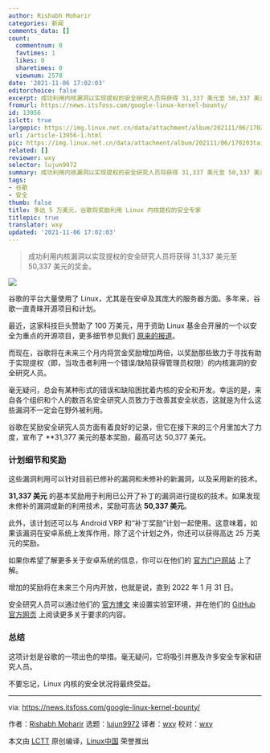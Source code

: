 ```yaml
---
author: Rishabh Moharir
categories: 新闻
comments_data: []
count:
  commentnum: 0
  favtimes: 1
  likes: 0
  sharetimes: 0
  viewnum: 2578
date: '2021-11-06 17:02:03'
editorchoice: false
excerpt: 成功利用内核漏洞以实现提权的安全研究人员将获得 31,337 美元至 50,337 美元的奖金。
fromurl: https://news.itsfoss.com/google-linux-kernel-bounty/
id: 13956
islctt: true
largepic: https://img.linux.net.cn/data/attachment/album/202111/06/170203tai0bxn0f6d4xvtv.jpg
url: /article-13956-1.html
pic: https://img.linux.net.cn/data/attachment/album/202111/06/170203tai0bxn0f6d4xvtv.jpg.thumb.jpg
related: []
reviewer: wxy
selector: lujun9972
summary: 成功利用内核漏洞以实现提权的安全研究人员将获得 31,337 美元至 50,337 美元的奖金。
tags:
- 谷歌
- 安全
thumb: false
title: 多达 5 万美元，谷歌将奖励利用 Linux 内核提权的安全专家
titlepic: true
translator: wxy
updated: '2021-11-06 17:02:03'
---
```



> 
> 成功利用内核漏洞以实现提权的安全研究人员将获得 31,337 美元至 50,337 美元的奖金。
> 
> 
> 


![](https://img.linux.net.cn/data/attachment/album/202111/06/170203tai0bxn0f6d4xvtv.jpg)


谷歌的平台大量使用了 Linux，尤其是在安卓及其庞大的服务器方面。多年来，谷歌一直青睐开源项目和计划。


最近，这家科技巨头赞助了 100 万美元，用于资助 Linux 基金会开展的一个以安全为重点的开源项目，更多细节参见我们 [原来的报道](https://news.itsfoss.com/google-sos-sponsor/)。


而现在，谷歌将在未来三个月内将赏金奖励增加两倍，以奖励那些致力于寻找有助于实现提权（即，当攻击者利用一个错误/缺陷获得管理员权限）的内核漏洞的安全研究人员。


毫无疑问，总会有某种形式的错误和缺陷困扰着内核的安全和开发。幸运的是，来自各个组织和个人的数百名安全研究人员致力于改善其安全状态，这就是为什么这些漏洞不一定会在野外被利用。


谷歌在奖励安全研究人员方面有着良好的记录，但它在接下来的三个月里加大了力度，宣布了 \*\*31,377 美元的基本奖励，最高可达 50,377 美元。


### 计划细节和奖励


这些漏洞利用可以针对目前已修补的漏洞和未修补的新漏洞，以及采用新的技术。


**31,337 美元** 的基本奖励用于利用已公开了补丁的漏洞进行提权的技术。如果发现未修补的漏洞或新的利用技术，奖励可高达 **50,337 美元**。


此外，该计划还可以与 Android VRP 和“补丁奖励”计划一起使用。这意味着，如果该漏洞在安卓系统上发挥作用，除了这个计划之外，你还可以获得高达 25 万美元的奖励。


如果你希望了解更多关于安卓系统的信息，你可以在他们的 [官方门户网站](https://bughunters.google.com/about/rules/6171833274204160) 上了解。


增加的奖励将在未来三个月内开放，也就是说，直到 2022 年 1 月 31 日。


安全研究人员可以通过他们的 [官方博文](https://security.googleblog.com/2021/11/trick-treat-paying-leets-and-sweets-for.html) 来设置实验室环境，并在他们的 [GitHub 官方网页](https://google.github.io/kctf/vrp) 上阅读更多关于要求的内容。


### 总结


这项计划是谷歌的一项出色的举措。毫无疑问，它将吸引并惠及许多安全专家和研究人员。


不要忘记，Linux 内核的安全状况将最终受益。




---


via: <https://news.itsfoss.com/google-linux-kernel-bounty/>


作者：[Rishabh Moharir](https://news.itsfoss.com/author/rishabh/) 选题：[lujun9972](https://github.com/lujun9972) 译者：[wxy](https://github.com/wxy) 校对：[wxy](https://github.com/wxy)


本文由 [LCTT](https://github.com/LCTT/TranslateProject) 原创编译，[Linux中国](https://linux.cn/) 荣誉推出